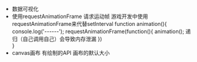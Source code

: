 - 数据可视化
- 使用requestAnimationFrame 请求运动帧
游戏开发中使用requestAnimationFrame来代替setInterval
  function animation(){
      console.log('------');
      requestAnimationFrame(function(){
          animation();   递归（自己调用自己）会导致内存泄漏
       })   
  }
- canvas画布
  有绘制的API  画布的默认大小